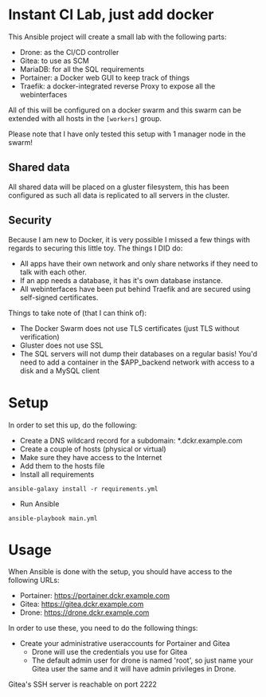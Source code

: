 # Instant CI Lab, just add docker
This Ansible project will create a small lab with the following parts:

* Drone: as the CI/CD controller
* Gitea: to use as SCM
* MariaDB: for all the SQL requirements
* Portainer: a Docker web GUI to keep track of things
* Traefik: a docker-integrated reverse Proxy to expose all the webinterfaces

All of this will be configured on a docker swarm and this swarm can be extended
with all hosts in the ```[workers]``` group.

Please note that I have only tested this setup with 1 manager node in the swarm!

## Shared data
All shared data will be placed on a gluster filesystem, this has been configured
as such all data is replicated to all servers in the cluster.

## Security
Because I am new to Docker, it is very possible I missed a few things with regards
to securing this little toy. The things I DID do:

* All apps have their own network and only share networks if they need to talk
with each other.
* If an app needs a database, it has it's own database instance.
* All webinterfaces have been put behind Traefik and are secured using self-signed
certificates.

Things to take note of (that I can think of):
* The Docker Swarm does not use TLS certificates (just TLS without verification)
* Gluster does not use SSL
* The SQL servers will not dump their databases on a regular basis! You'd need
to add a container in the $APP_backend network with access to a disk and a MySQL client

# Setup
In order to set this up, do the following:

* Create a DNS wildcard record for a subdomain:
 *.dckr.example.com
* Create a couple of hosts (physical or virtual)
* Make sure they have access to the Internet
* Add them to the hosts file
* Install all requirements
```
ansible-galaxy install -r requirements.yml
```
* Run Ansible
```
ansible-playbook main.yml
```

# Usage
When Ansible is done with the setup, you should have access to the following URLs:

* Portainer: https://portainer.dckr.example.com
* Gitea: https://gitea.dckr.example.com
* Drone: https://drone.dckr.example.com

In order to use these, you need to do the following things:

* Create your administrative useraccounts for Portainer and Gitea
  * Drone will use the credentials you use for Gitea
  * The default admin user for drone is named 'root', so just name your
  Gitea user the same and it will have admin privileges in Drone.

Gitea's SSH server is reachable on port 2222
